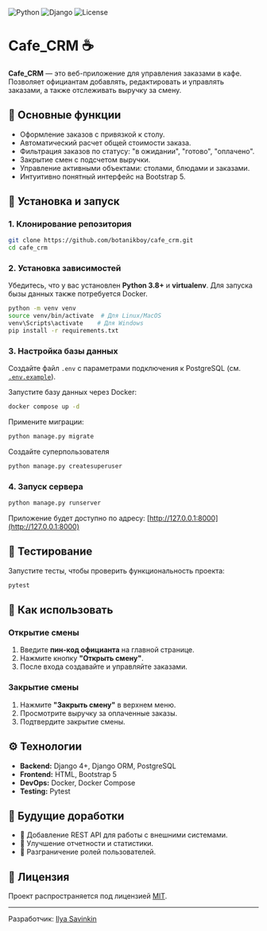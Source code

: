 ![Python](https://img.shields.io/badge/python-3.8+-blue)
![Django](https://img.shields.io/badge/Django-4+-green)
![License](https://img.shields.io/badge/license-MIT-yellow)

# Cafe_CRM ☕

**Cafe_CRM** — это веб-приложение для управления заказами в кафе. Позволяет официантам добавлять, редактировать и управлять заказами, а также отслеживать выручку за смену.

## 🔹 Основные функции

- Оформление заказов с привязкой к столу.
- Автоматический расчет общей стоимости заказа.
- Фильтрация заказов по статусу: "в ожидании", "готово", "оплачено".
- Закрытие смен с подсчетом выручки.
- Управление активными объектами: столами, блюдами и заказами.
- Интуитивно понятный интерфейс на Bootstrap 5.

## 🚀 Установка и запуск

### 1. Клонирование репозитория
```bash
git clone https://github.com/botanikboy/cafe_crm.git
cd cafe_crm
```

### 2. Установка зависимостей
Убедитесь, что у вас установлен **Python 3.8+** и **virtualenv**. Для запуска бызы данных также потребуется Docker.
```bash
python -m venv venv
source venv/bin/activate  # Для Linux/MacOS
venv\Scripts\activate    # Для Windows
pip install -r requirements.txt
```

### 3. Настройка базы данных
Создайте файл `.env` с параметрами подключения к PostgreSQL (см. [`.env.example`](/.env.example)).

Запустите базу данных через Docker:
```bash
docker compose up -d
```
Примените миграции:
```bash
python manage.py migrate
```

Создайте суперпользователя
```bash
python manage.py createsuperuser
```

### 4. Запуск сервера
```bash
python manage.py runserver
```
Приложение будет доступно по адресу: [http://127.0.0.1:8000](http://127.0.0.1:8000)

## 🧪 Тестирование
Запустите тесты, чтобы проверить функциональность проекта:
```bash
pytest
```

## 📌 Как использовать
### Открытие смены
1. Введите **пин-код официанта** на главной странице.
2. Нажмите кнопку **"Открыть смену"**.
3. После входа создавайте и управляйте заказами.

### Закрытие смены
1. Нажмите **"Закрыть смену"** в верхнем меню.
2. Просмотрите выручку за оплаченные заказы.
3. Подтвердите закрытие смены.

## ⚙️ Технологии
- **Backend:** Django 4+, Django ORM, PostgreSQL
- **Frontend:** HTML, Bootstrap 5
- **DevOps:** Docker, Docker Compose
- **Testing:** Pytest

## 🔮 Будущие доработки
- 🔲 Добавление REST API для работы с внешними системами.
- 🔲 Улучшение отчетности и статистики.
- 🔲 Разграничение ролей пользователей.

## 📜 Лицензия
Проект распространяется под лицензией [MIT](LICENSE).

---
Разработчик: [Ilya Savinkin](https://www.linkedin.com/in/ilya-savinkin-6002a711/)

